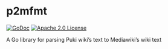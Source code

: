 # p2mfmt
[![GoDoc](https://godoc.org/github.com/shiyou0130011/p2mfmt?status.svg)](https://godoc.org/github.com/shiyou0130011/p2mfmt) [![Apache 2.0 License](https://img.shields.io/badge/listence-apache%202.0-%23CB2533.svg)](http://www.apache.org/licenses/LICENSE-2.0)

A Go library for parsing Puki wiki’s text to Mediawiki’s wiki text
